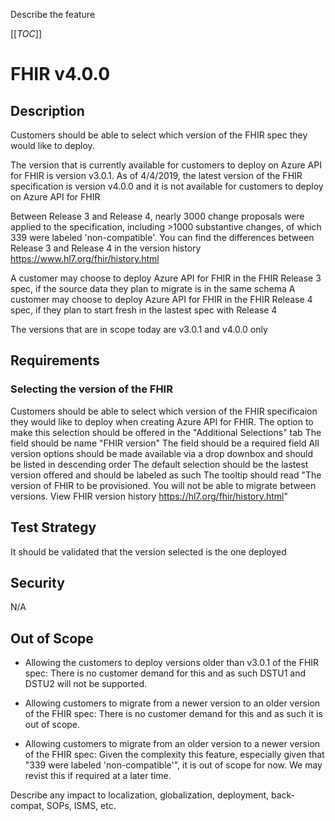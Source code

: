 Describe the feature

[[_TOC_]]

# FHIR v4.0.0

## Description
Customers should be able to select which version of the FHIR spec they would like to deploy.

The version that is currently available for customers to deploy on Azure API for FHIR is version v3.0.1. 
As of 4/4/2019, the latest version of the FHIR specification is version v4.0.0 and it is not available for customers to deploy on Azure API for FHIR

Between Release 3 and Release 4, nearly 3000 change proposals were applied to the specification, including >1000 substantive changes, of which 339 were labeled 'non-compatible'.
You can find the differences between Release 3 and Release 4 in the version history <https://www.hl7.org/fhir/history.html>

A customer may choose to deploy Azure API for FHIR in the FHIR Release 3 spec, if the source data they plan to migrate is in the same schema
A customer may choose to deploy Azure API for FHIR in the FHIR Release 4 spec, if they plan to start fresh in  the lastest spec with Release 4

The versions that are in scope today are v3.0.1 and v4.0.0 only

## Requirements
### Selecting the version of the FHIR 
Customers should be able to select which version of the FHIR specificaion they would like to deploy when creating Azure API for FHIR. 
The option to make this selection should be offered in the "Additional Selections" tab
The field should be name "FHIR version"
The field should be a required field
All version options should be made available via a drop downbox and should be listed in descending order
The default selection should be the lastest version offered and should be labeled as such
The tooltip should read "The version of FHIR to be provisioned. You will not be able to migrate between versions. View FHIR version history <https://hl7.org/fhir/history.html>"

<SCREENSHOT>


## Test Strategy
It should be validated that the version selected is the one deployed


## Security
N/A


## Out of Scope
- Allowing the customers to deploy versions older than v3.0.1 of the FHIR spec: There is no customer demand for this and as such DSTU1 and DSTU2 will not be supported.

- Allowing customers to migrate from a newer version to an older version of the FHIR spec: There is no customer demand for this and as such it is out of scope.

- Allowing customers to migrate from an older version to a newer version of the FHIR spec: Given the complexity this feature, especially given that "339 were labeled 'non-compatible'", it is out of scope for now. We may revist this if required at a later time.




Describe any impact to localization, globalization, deployment, back-compat, SOPs, ISMS, etc.

